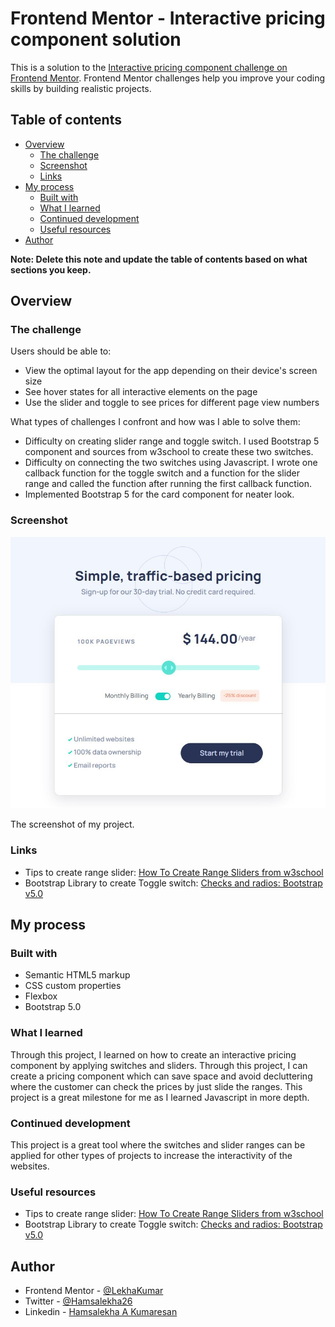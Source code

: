 # Frontend Mentor - Interactive pricing component solution

This is a solution to the [Interactive pricing component challenge on Frontend Mentor](https://www.frontendmentor.io/challenges/interactive-pricing-component-t0m8PIyY8). Frontend Mentor challenges help you improve your coding skills by building realistic projects. 

## Table of contents

- [Overview](#overview)
  - [The challenge](#the-challenge)
  - [Screenshot](#screenshot)
  - [Links](#links)
- [My process](#my-process)
  - [Built with](#built-with)
  - [What I learned](#what-i-learned)
  - [Continued development](#continued-development)
  - [Useful resources](#useful-resources)
- [Author](#author)


**Note: Delete this note and update the table of contents based on what sections you keep.**

## Overview

### The challenge

Users should be able to:

- View the optimal layout for the app depending on their device's screen size
- See hover states for all interactive elements on the page
- Use the slider and toggle to see prices for different page view numbers

What types of challenges I confront and how was I able to solve them:

- Difficulty on creating slider range and toggle switch. I used Bootstrap 5 component and sources from w3school to create these two switches.
- Difficulty on connecting the two switches using Javascript. I wrote one callback function for the toggle switch and a function for the slider range and called the function after running the first callback function. 
- Implemented Bootstrap 5 for the card component for neater look. 

### Screenshot

![](images/screenshot.JPG)

The screenshot of my project. 

### Links

- Tips to create range slider: [How To Create Range Sliders from w3school](https://www.w3schools.com/howto/howto_js_rangeslider.asp)
- Bootstrap Library to create Toggle switch: [Checks and radios: Bootstrap v5.0](https://getbootstrap.com/docs/5.0/forms/checks-radios/#switches)

## My process

### Built with

- Semantic HTML5 markup
- CSS custom properties
- Flexbox
- Bootstrap 5.0

### What I learned

Through this project, I learned on how to create an interactive pricing component by applying switches and sliders. Through this project, I can create a pricing component which can save space and avoid decluttering where the customer can check the prices by just slide the ranges. This project is a great milestone for me as I learned Javascript in more depth. 



### Continued development

This project is a great tool where the switches and slider ranges can be applied for other types of projects to increase the interactivity of the websites. 

### Useful resources

- Tips to create range slider: [How To Create Range Sliders from w3school](https://www.w3schools.com/howto/howto_js_rangeslider.asp)
- Bootstrap Library to create Toggle switch: [Checks and radios: Bootstrap v5.0](https://getbootstrap.com/docs/5.0/forms/checks-radios/#switches)


## Author

- Frontend Mentor - [@LekhaKumar](https://www.frontendmentor.io/profile/LekhaKumar)
- Twitter - [@Hamsalekha26](https://www.twitter.com/@Hamsalekha26)
- Linkedin - [Hamsalekha A Kumaresan](https://www.linkedin.com/in/hamsalekha-a-kumaresan-5b0676207/)



